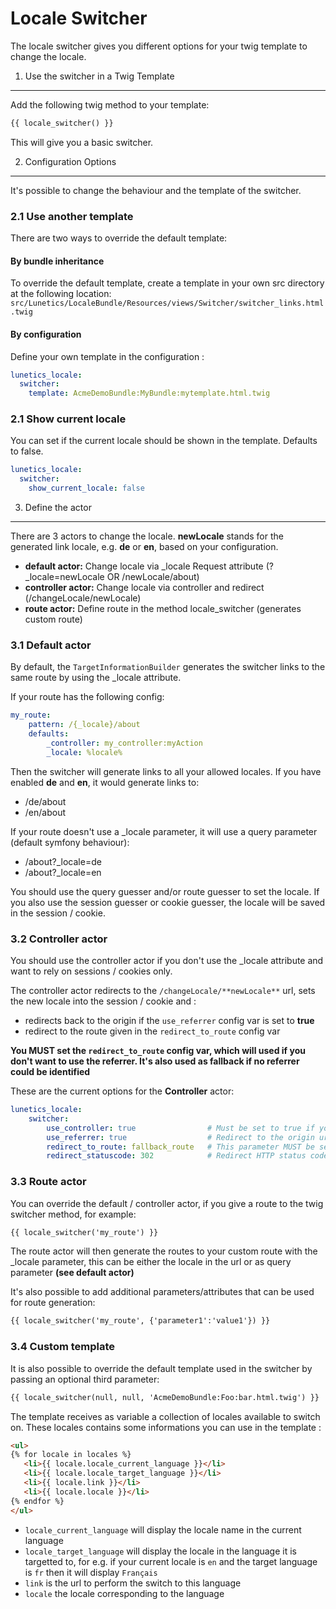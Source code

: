 Locale Switcher
==============
The locale switcher gives you different options for your twig template to change the locale.

1. Use the switcher in a Twig Template
-----------------------------------------
Add the following twig method to your template:
``` html
{{ locale_switcher() }}
```
This will give you a basic switcher.

2. Configuration Options
------------------------
It's possible to change the behaviour and the template of the switcher.

### 2.1 Use another template

There are two ways to override the default template:

#### By bundle inheritance
To override the default template, create a template in your own src directory at the following location: `src/Lunetics/LocaleBundle/Resources/views/Switcher/switcher_links.html.twig`

#### By configuration
Define your own template in the configuration :
``` yaml
lunetics_locale:
  switcher:
    template: AcmeDemoBundle:MyBundle:mytemplate.html.twig
```

### 2.1 Show current locale
You can set if the current locale should be shown in the template. Defaults to false.
``` yaml
lunetics_locale:
  switcher:
    show_current_locale: false
```

3. Define the actor
-------------------
There are 3 actors to change the locale. **newLocale** stands for the generated link locale, e.g. **de** or **en**, based on your configuration.

* **default actor:** Change locale via _locale Request attribute (?_locale=newLocale OR /newLocale/about)
* **controller actor:** Change locale via controller and redirect (/changeLocale/newLocale)
* **route actor:** Define route in the method locale_switcher (generates custom route)

### 3.1 Default actor

By default, the `TargetInformationBuilder` generates the switcher links to the same route by using the _locale attribute.

If your route has the following config:

``` yaml
my_route:
    pattern: /{_locale}/about
    defaults:
        _controller: my_controller:myAction
        _locale: %locale%
```

Then the switcher will generate links to all your allowed locales. If you have enabled **de** and **en**, it would generate links to:
* /de/about
* /en/about

If your route doesn't use a _locale parameter, it will use a query parameter (default symfony behaviour):
* /about?_locale=de
* /about?_locale=en

You should use the query guesser and/or route guesser to set the locale.
If you also use the session guesser or cookie guesser, the locale will be saved in the session / cookie.

### 3.2 Controller actor

You should use the controller actor if you don't use the _locale attribute and want to rely on sessions / cookies only.

The controller actor redirects to the `/changeLocale/**newLocale**` url, sets the new locale into the session / cookie and :
* redirects back to the origin if the `use_referrer` config var is set to **true**
* redirect to the route given in the `redirect_to_route` config var

**You MUST set the `redirect_to_route` config var, which will used if you don't want to use the referrer. It's also used as fallback if no referrer could be identified**

These are the current options for the **Controller** actor:
``` yaml
lunetics_locale:
    switcher:
        use_controller: true                # Must be set to true if you want to use the controller. Defaults to false
        use_referrer: true                  # Redirect to the origin url from where the switcher was used. Defaults to true
        redirect_to_route: fallback_route   # This parameter MUST be set. Fallback route if no referrer could be found.
        redirect_statuscode: 302            # Redirect HTTP status code. Options:  300, 301, 302, 303, 307. Defaults to 302
```

### 3.3 Route actor
You can override the default / controller actor, if you give a route to the twig switcher method, for example:

``` html
{{ locale_switcher('my_route') }}
```

The route actor will then generate the routes to your custom route with the _locale parameter, this can be either the locale in the url or as query parameter **(see default actor)**

It's also possible to add additional parameters/attributes that can be used for route generation:
 ``` html
{{ locale_switcher('my_route', {'parameter1':'value1'}) }}
```

### 3.4 Custom template

It is also possible to override the default template used in the switcher by passing an optional third parameter:

 ``` html
{{ locale_switcher(null, null, 'AcmeDemoBundle:Foo:bar.html.twig') }}
```

The template receives as variable a collection of locales available to switch on. These locales contains some
informations you can use in the template :

```html
<ul>
{% for locale in locales %}
   <li>{{ locale.locale_current_language }}</li>
   <li>{{ locale.locale_target_language }}</li>
   <li>{{ locale.link }}</li>
   <li>{{ locale.locale }}</li>
{% endfor %}
</ul>
```

* `locale_current_language` will display the locale name in the current language
* `locale_target_language` will display the locale in the language it is targetted to, for e.g. if your current locale is
`en` and the target language is `fr` then it will display `Français`
* `link` is the url to perform the switch to this language
* `locale` the locale corresponding to the language

